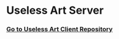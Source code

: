 # Useless Art Server

### [Go to Useless Art Client Repository](https://github.com/StepAsideLiL/useless-art)
